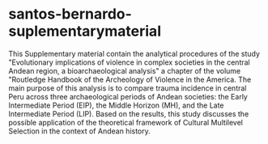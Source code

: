 # santos-bernardo-suplementarymaterial
This Supplementary material contain the analytical procedures of the study "Evolutionary implications of violence in complex societies in the central Andean region, a bioarchaeological analysis" a chapter of the volume "Routledge Handbook of the Archeology of Violence in the America. The main purpose of this analysis is to compare trauma incidence in central Peru across three archaeological periods of Andean societies: the Early Intermediate Period (EIP), the Middle Horizon (MH), and the Late Intermediate Period (LIP). Based on the results, this study discusses the possible application of the theoretical framework of Cultural Multilevel Selection in the context of Andean history.
